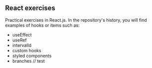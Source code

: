 ## **React exercises**


Practical exercises in React.js. In the repository's history, you will find examples of hooks or items such as:

- useEffect
- useRef
- intervalId
- custom hooks
- styled components
- branches // test
